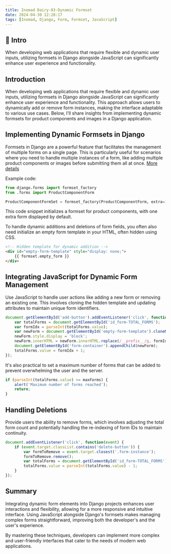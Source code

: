 ```yaml
---
title: Inomad Dairy-03-Dynamic Formset
date: 2024-04-30 12:28:17
tags: [Inomad, Django, Form, Formset, JavaScript]
---
```


## **🔎 Intro**

When developing web applications that require flexible and dynamic user inputs, utilizing formsets in Django alongside JavaScript can significantly enhance user experience and functionality. 
<!-- more -->


## **Introduction**

When developing web applications that require flexible and dynamic user inputs, utilizing formsets in Django alongside JavaScript can significantly enhance user experience and functionality. This approach allows users to dynamically add or remove form instances, making the interface adaptable to various use cases. Below, I'll share insights from implementing dynamic formsets for product components and images in a Django application.

## **Implementing Dynamic Formsets in Django**

Formsets in Django are a powerful feature that facilitates the management of multiple forms on a single page. This is particularly useful for scenarios where you need to handle multiple instances of a form, like adding multiple product components or images before submitting them all at once. [More details](https://docs.djangoproject.com/en/5.0/topics/forms/formsets/)

Example code:
```python
from django.forms import formset_factory
from .forms import ProductComponentForm

ProductComponentFormSet = formset_factory(ProductComponentForm, extra=1)
```
This code snippet initializes a formset for product components, with one extra form displayed by default.

To handle dynamic additions and deletions of form fields, you often also need initialize an empty form template in your HTML, often hidden using CSS.

```html
<!-- Hidden template for dynamic addition -->
<div id="empty-form-template" style="display: none;">
    {{ formset.empty_form }}
</div>
```

## **Integrating JavaScript for Dynamic Form Management**

Use JavaScript to handle user actions like adding a new form or removing an existing one. This involves cloning the hidden template and updating attributes to maintain unique form identifiers.

```javascript
document.getElementById('add-button').addEventListener('click', function() {
    var totalForms = document.getElementById('id_form-TOTAL_FORMS');
    var formIdx = parseInt(totalForms.value);
    var newForm = document.getElementById('empty-form-template').cloneNode(true);
    newForm.style.display = 'block';
    newForm.innerHTML = newForm.innerHTML.replace(/__prefix__/g, formIdx);
    document.getElementById('form-container').appendChild(newForm);
    totalForms.value = formIdx + 1;
});
```
It's also practical to set a maximum number of forms that can be added to prevent overwhelming the user and the server.

```javascript
if (parseInt(totalForms.value) >= maxForms) {
    alert('Maximum number of forms reached');
    return;
}
```

## **Handling Deletions**

Provide users the ability to remove forms, which involves adjusting the total form count and potentially handling the re-indexing of form IDs to maintain continuity.

```javascript
document.addEventListener('click', function(event) {
    if (event.target.classList.contains('delete-button')) {
        var formToRemove = event.target.closest('.form-instance');
        formToRemove.remove();
        var totalForms = document.getElementById('id_form-TOTAL_FORMS');
        totalForms.value = parseInt(totalForms.value) - 1;
    }
});
```
## **Summary**

Integrating dynamic form elements into Django projects enhances user interactions and flexibility, allowing for a more responsive and intuitive interface. Using JavaScript alongside Django's formsets makes managing complex forms straightforward, improving both the developer's and the user's experience.

By mastering these techniques, developers can implement more complex and user-friendly interfaces that cater to the needs of modern web applications.
